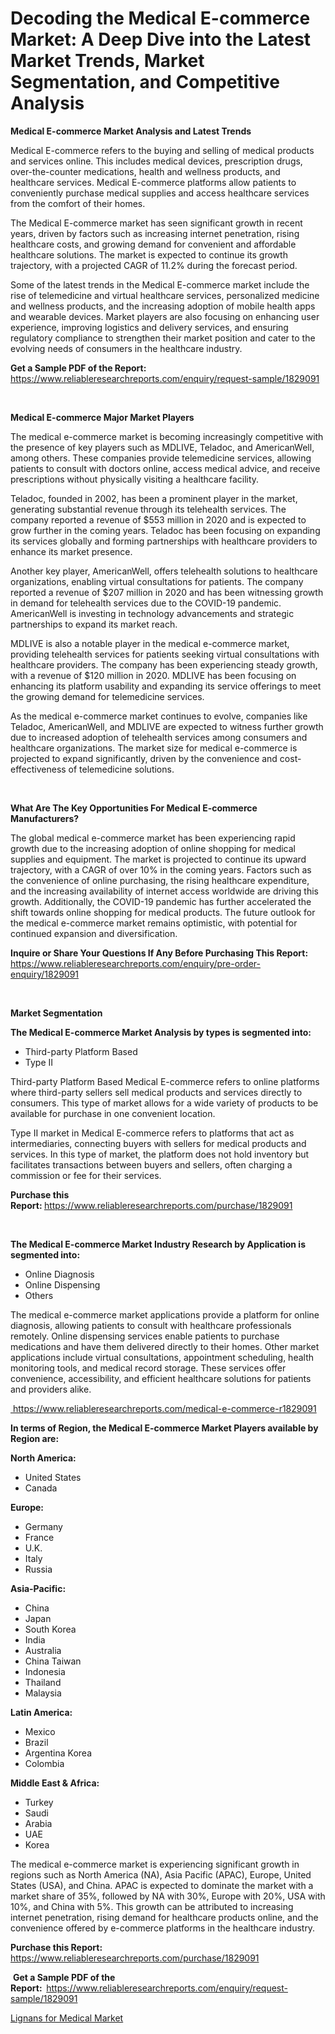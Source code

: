<p><h1>Decoding the Medical E-commerce Market: A Deep Dive into the Latest Market Trends, Market Segmentation, and Competitive Analysis</h1></p><p><strong>Medical E-commerce Market Analysis and Latest Trends</strong></p>
<p><p>Medical E-commerce refers to the buying and selling of medical products and services online. This includes medical devices, prescription drugs, over-the-counter medications, health and wellness products, and healthcare services. Medical E-commerce platforms allow patients to conveniently purchase medical supplies and access healthcare services from the comfort of their homes.</p><p>The Medical E-commerce market has seen significant growth in recent years, driven by factors such as increasing internet penetration, rising healthcare costs, and growing demand for convenient and affordable healthcare solutions. The market is expected to continue its growth trajectory, with a projected CAGR of 11.2% during the forecast period.</p><p>Some of the latest trends in the Medical E-commerce market include the rise of telemedicine and virtual healthcare services, personalized medicine and wellness products, and the increasing adoption of mobile health apps and wearable devices. Market players are also focusing on enhancing user experience, improving logistics and delivery services, and ensuring regulatory compliance to strengthen their market position and cater to the evolving needs of consumers in the healthcare industry.</p></p>
<p><strong>Get a Sample PDF of the Report:&nbsp;</strong> <a href="https://www.reliableresearchreports.com/enquiry/request-sample/1829091">https://www.reliableresearchreports.com/enquiry/request-sample/1829091</a></p>
<p>&nbsp;</p>
<p><strong>Medical E-commerce Major Market Players</strong></p>
<p><p>The medical e-commerce market is becoming increasingly competitive with the presence of key players such as MDLIVE, Teladoc, and AmericanWell, among others. These companies provide telemedicine services, allowing patients to consult with doctors online, access medical advice, and receive prescriptions without physically visiting a healthcare facility.</p><p>Teladoc, founded in 2002, has been a prominent player in the market, generating substantial revenue through its telehealth services. The company reported a revenue of $553 million in 2020 and is expected to grow further in the coming years. Teladoc has been focusing on expanding its services globally and forming partnerships with healthcare providers to enhance its market presence.</p><p>Another key player, AmericanWell, offers telehealth solutions to healthcare organizations, enabling virtual consultations for patients. The company reported a revenue of $207 million in 2020 and has been witnessing growth in demand for telehealth services due to the COVID-19 pandemic. AmericanWell is investing in technology advancements and strategic partnerships to expand its market reach.</p><p>MDLIVE is also a notable player in the medical e-commerce market, providing telehealth services for patients seeking virtual consultations with healthcare providers. The company has been experiencing steady growth, with a revenue of $120 million in 2020. MDLIVE has been focusing on enhancing its platform usability and expanding its service offerings to meet the growing demand for telemedicine services.</p><p>As the medical e-commerce market continues to evolve, companies like Teladoc, AmericanWell, and MDLIVE are expected to witness further growth due to increased adoption of telehealth services among consumers and healthcare organizations. The market size for medical e-commerce is projected to expand significantly, driven by the convenience and cost-effectiveness of telemedicine solutions.</p></p>
<p>&nbsp;</p>
<p><strong>What Are The Key Opportunities For Medical E-commerce Manufacturers?</strong></p>
<p><p>The global medical e-commerce market has been experiencing rapid growth due to the increasing adoption of online shopping for medical supplies and equipment. The market is projected to continue its upward trajectory, with a CAGR of over 10% in the coming years. Factors such as the convenience of online purchasing, the rising healthcare expenditure, and the increasing availability of internet access worldwide are driving this growth. Additionally, the COVID-19 pandemic has further accelerated the shift towards online shopping for medical products. The future outlook for the medical e-commerce market remains optimistic, with potential for continued expansion and diversification.</p></p>
<p><strong>Inquire or Share Your Questions If Any Before Purchasing This Report:</strong> <a href="https://www.reliableresearchreports.com/enquiry/pre-order-enquiry/1829091">https://www.reliableresearchreports.com/enquiry/pre-order-enquiry/1829091</a></p>
<p>&nbsp;</p>
<p><strong>Market Segmentation</strong></p>
<p><strong>The Medical E-commerce Market Analysis by types is segmented into:</strong></p>
<p><ul><li>Third-party Platform Based</li><li>Type II</li></ul></p>
<p><p>Third-party Platform Based Medical E-commerce refers to online platforms where third-party sellers sell medical products and services directly to consumers. This type of market allows for a wide variety of products to be available for purchase in one convenient location.</p><p>Type II market in Medical E-commerce refers to platforms that act as intermediaries, connecting buyers with sellers for medical products and services. In this type of market, the platform does not hold inventory but facilitates transactions between buyers and sellers, often charging a commission or fee for their services.</p></p>
<p><strong>Purchase this Report:&nbsp;</strong><a href="https://www.reliableresearchreports.com/purchase/1829091">https://www.reliableresearchreports.com/purchase/1829091</a></p>
<p>&nbsp;</p>
<p><strong>The Medical E-commerce Market Industry Research by Application is segmented into:</strong></p>
<p><ul><li>Online Diagnosis</li><li>Online Dispensing</li><li>Others</li></ul></p>
<p><p>The medical e-commerce market applications provide a platform for online diagnosis, allowing patients to consult with healthcare professionals remotely. Online dispensing services enable patients to purchase medications and have them delivered directly to their homes. Other market applications include virtual consultations, appointment scheduling, health monitoring tools, and medical record storage. These services offer convenience, accessibility, and efficient healthcare solutions for patients and providers alike.</p></p>
<p><a href="https://www.reliableresearchreports.com/medical-e-commerce-r1829091">&nbsp;https://www.reliableresearchreports.com/medical-e-commerce-r1829091</a></p>
<p><strong>In terms of Region, the Medical E-commerce Market Players available by Region are:</strong></p>
<p>
    <p> <strong> North America: </strong>
        <ul>
            <li>United States</li>
            <li>Canada</li>
        </ul>
        </p> 
    <p> <strong> Europe: </strong>
        <ul>
            <li>Germany</li>
            <li>France</li>
            <li>U.K.</li>
            <li>Italy</li>
            <li>Russia</li>
        </ul>
        </p> 
    <p> <strong> Asia-Pacific: </strong>
        <ul>
            <li>China</li>
            <li>Japan</li>
            <li>South Korea</li>
            <li>India</li>
            <li>Australia</li>
            <li>China Taiwan</li>
            <li>Indonesia</li>
            <li>Thailand</li>
            <li>Malaysia</li>
        </ul>
        </p> 
    <p> <strong> Latin America: </strong>
        <ul>
            <li>Mexico</li>
            <li>Brazil</li>
            <li>Argentina Korea</li>
            <li>Colombia</li>
        </ul>
        </p> 
    <p> <strong> Middle East & Africa: </strong>
        <ul>
            <li>Turkey</li>
            <li>Saudi</li>
            <li>Arabia</li>
            <li>UAE</li>
            <li>Korea</li>
        </ul>
    </p>
    </p>
<p><p>The medical e-commerce market is experiencing significant growth in regions such as North America (NA), Asia Pacific (APAC), Europe, United States (USA), and China. APAC is expected to dominate the market with a market share of 35%, followed by NA with 30%, Europe with 20%, USA with 10%, and China with 5%. This growth can be attributed to increasing internet penetration, rising demand for healthcare products online, and the convenience offered by e-commerce platforms in the healthcare industry.</p></p>
<p><strong>Purchase this Report: </strong><a href="https://www.reliableresearchreports.com/purchase/1829091">https://www.reliableresearchreports.com/purchase/1829091</a></p>
<p>&nbsp;<strong>Get a Sample PDF of the Report:&nbsp;&nbsp;</strong><a href="https://www.reliableresearchreports.com/enquiry/request-sample/1829091">https://www.reliableresearchreports.com/enquiry/request-sample/1829091</a></p>
<p><strong></strong></p>
<p><p><a href="https://issuu.com/reportprime-2/docs/lignans-for-medical-market-size-2030.pptx">Lignans for Medical Market</a></p></p>